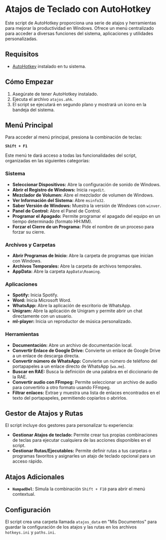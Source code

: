 # Atajos de Teclado con AutoHotkey

Este script de AutoHotkey proporciona una serie de atajos y herramientas para mejorar la productividad en Windows. Ofrece un menú centralizado para acceder a diversas funciones del sistema, aplicaciones y utilidades personalizadas.

## Requisitos

- [AutoHotkey](https.www.autohotkey.com/) instalado en tu sistema.

## Cómo Empezar

1.  Asegúrate de tener AutoHotkey instalado.
2.  Ejecuta el archivo `atajos.ahk`.
3.  El script se ejecutará en segundo plano y mostrará un ícono en la bandeja del sistema.

## Menú Principal

Para acceder al menú principal, presiona la combinación de teclas:

**`Shift + F1`**

Este menú te dará acceso a todas las funcionalidades del script, organizadas en las siguientes categorías:

### Sistema

-   **Seleccionar Dispositivos:** Abre la configuración de sonido de Windows.
-   **Abrir el Registro de Windows:** Inicia `regedit`.
-   **Mezclador de Volumen:** Abre el mezclador de volumen de Windows.
-   **Ver Información del Sistema:** Abre `msinfo32`.
-   **Saber Versión de Windows:** Muestra la versión de Windows con `winver`.
-   **Panel de Control:** Abre el Panel de Control.
-   **Programar el Apagado:** Permite programar el apagado del equipo en un tiempo determinado (formato HH:MM).
-   **Forzar el Cierre de un Programa:** Pide el nombre de un proceso para forzar su cierre.

### Archivos y Carpetas

-   **Abrir Programas de Inicio:** Abre la carpeta de programas que inician con Windows.
-   **Archivos Temporales:** Abre la carpeta de archivos temporales.
-   **AppData:** Abre la carpeta `AppData\Roaming`.

### Aplicaciones

-   **Spotify:** Inicia Spotify.
-   **Word:** Inicia Microsoft Word.
-   **WhatsApp:** Abre la aplicación de escritorio de WhatsApp.
-   **Unigram:** Abre la aplicación de Unigram y permite abrir un chat directamente con un usuario.
-   **ml-player:** Inicia un reproductor de música personalizado.

### Herramientas

-   **Documentación:** Abre un archivo de documentación local.
-   **Convertir Enlace de Google Drive:** Convierte un enlace de Google Drive a un enlace de descarga directa.
-   **Convertir número de WhatsApp:** Convierte un número de teléfono del portapapeles a un enlace directo de WhatsApp (`wa.me`).
-   **Buscar en RAE:** Busca la definición de una palabra en el diccionario de la RAE.
-   **Convertir audio con FFmpeg:** Permite seleccionar un archivo de audio para convertirlo a otro formato usando FFmpeg.
-   **Filtrar enlaces:** Extrae y muestra una lista de enlaces encontrados en el texto del portapapeles, permitiendo copiarlos o abrirlos.

## Gestor de Atajos y Rutas

El script incluye dos gestores para personalizar tu experiencia:

-   **Gestionar Atajos de teclado:** Permite crear tus propias combinaciones de teclas para ejecutar cualquiera de las acciones disponibles en el script.
-   **Gestionar Rutas/Ejecutables:** Permite definir rutas a tus carpetas o programas favoritos y asignarles un atajo de teclado opcional para un acceso rápido.

## Atajos Adicionales

-   **`NumpadDel`**: Simula la combinación `Shift + F10` para abrir el menú contextual.

## Configuración

El script crea una carpeta llamada `atajos_data` en "Mis Documentos" para guardar la configuración de los atajos y las rutas en los archivos `hotkeys.ini` y `paths.ini`.
